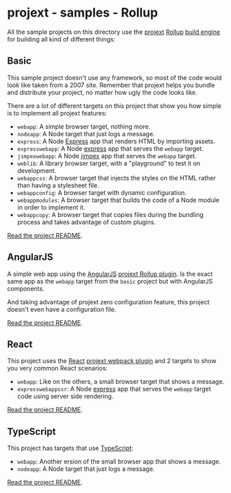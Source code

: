 # projext - samples - Rollup

All the sample projects on this directory use the [projext](https://yarnpkg.com/en/package/projext) [Rollup](https://rollupjs.org/) [build engine](https://yarnpkg.com/en/package/projext-plugin-rollup) for building all kind of different things:

## Basic

This sample project doesn't use any framework, so most of the code would look like taken from a 2007 site. Remember that projext helps you bundle and distribute your project, no matter how ugly the code looks like.

There are a lot of different targets on this project that show you how simple is to implement all projext features:

- `webapp`: A simple browser target, nothing more.
- `nodeapp`: A Node target that just logs a message.
- `express`: A Node [Express](https://expressjs.com) app that renders HTML by importing assets.
- `expresswebapp`: A Node [express](https://expressjs.com) app that serves the `webapp` target.
- `jimpexwebapp`: A Node [jimpex](https://yarnpkg.com/en/package/jimpex) app that serves the `webapp` target.
- `weblib`: A library browser target, with a "playground" to test it on development.
- `webappcss`: A browser target that injects the styles on the HTML rather than having a stylesheet file.
- `webappconfig`: A browser target with dynamic configuration.
- `webappmodules`: A browser target that builds the code of a Node module in order to implement it.
- `webappcopy`: A browser target that copies files during the bundling process and takes advantage of custom plugins.

[Read the project README](./basic).

## AngularJS

A simple web app using the [AngularJS](http://angularjs.org/) [projext Rollup plugin](https://yarnpkg.com/en/package/projext-plugin-rollup-angularjs). Is the exact same app as the `webapp` target from the `basic` project but with AngularJS components.

And taking advantage of projext zero configuration feature, this project doesn't even have a configuration file.

[Read the project README](./angularjs).

## React

This project uses the [React](http://reactjs.org/) [projext webpack plugin](https://yarnpkg.com/en/package/projext-plugin-rollup-react) and 2 targets to show you very common React scenarios:

- `webapp`: Like on the others, a small browser target that shows a message.
- `expresswebappssr`: A Node [express](https://expressjs.com) app that serves the `webapp` target code using server side rendering.

[Read the project README](./react).

## TypeScript

This project has targets that use [TypeScript](https://www.typescriptlang.org/):

- `webapp`: Another ersion of the small browser app that shows a message.
- `nodeapp`: A Node target that just logs a message.

[Read the project README](./typeScript).
